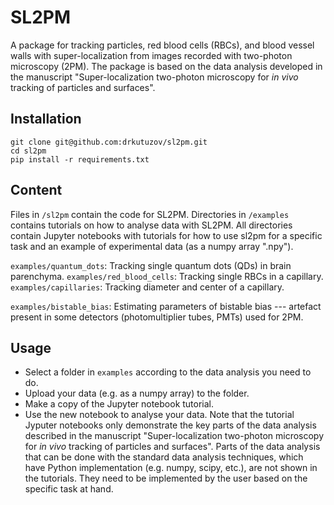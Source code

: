 # SL2PM
A package for tracking particles, red blood cells (RBCs), and blood vessel walls with super-localization from images recorded with two-photon microscopy (2PM). The package is based on the data analysis developed in the manuscript "Super-localization two-photon microscopy for _in vivo_ tracking of particles and surfaces".

## Installation

```
git clone git@github.com:drkutuzov/sl2pm.git
cd sl2pm
pip install -r requirements.txt
```

## Content
Files in `/sl2pm` contain the code for SL2PM. 
Directories in `/examples` contains tutorials on how to analyse data with SL2PM. 
All directories contain Jupyter notebooks with tutorials for how to use sl2pm for a specific task and an example of experimental data (as a numpy array ".npy").

`examples/quantum_dots`: Tracking single quantum dots (QDs) in brain parenchyma.
`examples/red_blood_cells`: Tracking single RBCs in a capillary.
`examples/capillaries`: Tracking diameter and center of a capillary.

`examples/bistable_bias`: Estimating parameters of bistable bias --- artefact present in some detectors (photomultiplier tubes, PMTs) used for 2PM.


## Usage
* Select a folder in `examples` according to the data analysis you need to do.
* Upload your data (e.g. as a numpy array) to the folder.
* Make a copy of the Jupyter notebook tutorial.
* Use the new notebook to analyse your data.
Note that the tutorial Jyputer notebooks only demonstrate the key parts of the data analysis described in the manuscript "Super-localization two-photon microscopy for _in vivo_ tracking of particles and surfaces".
Parts of the data analysis that can be done with the standard data analysis techniques, which have Python implementation (e.g. numpy, scipy, etc.), are not shown in the tutorials. They need to be implemented by the user based on the specific task at hand.

